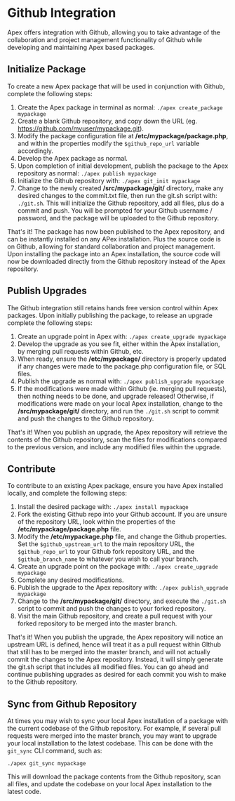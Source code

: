 
# Github Integration

Apex offers integration with Github, allowing you to take advantage of the collaboration and project 
management functionality of Github while developing and maintaining Apex based packages.


## Initialize Package

To create a new Apex package that will be used in conjunction with Github, complete the following steps:

1. Create the Apex package in terminal as normal: `./apex create_package mypackage`
2. Create a blank Github repository, and copy down the URL (eg. https://github.com/myuser/mypackage.git).
3. Modify the package configuration file at **/etc/mypackage/package.php**, and within the properties modify the `$github_repo_url` variable accordingly.
4. Develop the Apex package as normal.
5. Upon completion of initial development, publish the package to the Apex repository as normal: `./apex publish mypackage`
6. Initialize the Github repository with: `./apex git_init mypackage`
7. Change to the newly created **/src/mypackage/git/** directory, make any desired changes to the commit.txt file, then run the git.sh script with: `./git.sh`.  This will initialize the Github repository, add all files, plus do a commit and push.  You will be prompted for your Github username / password, and the package will be uploaded to the Github repository.

That's it!  The package has now been published to the Apex repository, and can be instantly installed on any APex installation.  Plus the source 
code is on Github, allowing for standard collaboration and project management.  Upon installing the package into an Apex installation, the source code will now be downloaded 
directly from the Github repository instead of the Apex repository. 


## Publish Upgrades

The Github integration still retains hands free version control within Apex packages.  Upon initially publishing the package, to release an upgrade 
complete the following steps:

1. Create an upgrade point in Apex with: `./apex create_upgrade mypackage`
2. Develop the upgrade as you see fit, either within the Apex installation, by merging pull requests within Github, etc.
3. When ready, ensure the **/etc/mypackage/** directory is properly updated if any changes were made to the package.php configuration file, or SQL files.
4. Publish the upgrade as normal with: `./apex publish_upgrade mypackage`
5. If the modifications were made within Github (ie. merging pull requests), then nothing needs to be done, and upgrade released!  Otherwise, if modifications were made on your local Apex installation, change to the **/src/mypackage/git/** directory, and run the `./git.sh` script to commit and push the changes to the Github repository.

That's it!  When you publish an upgrade, the Apex repository will retrieve the contents of the Github repository, scan the files for modifications compared to the 
previous version, and include any modified files within the upgrade.  


## Contribute

To contribute to an existing Apex package, ensure you have Apex installed locally, and complete the following steps:

1. Install the desired package with: `./apex install mypackage`
2. Fork the existing Github repo into your Github account.  If you are unsure of the repository URL, look within the properties of the **/etc/mypackage/package.php** file.
3. Modify the **/etc/mypackage.php** file, and change the Github properties.  Set the `$github_upstream_url` to the main repository URL, the `$github_repo_url` to your Github fork repository URL, and the `$github_branch_name` to whatever you wish to call your branch.
4. Create an upgrade point on the package with: `./apex create_upgrade mypackage`
5. Complete any desired modifications.
6. Publish the upgrade to the Apex repository with:  `./apex publish_upgrade mypackage`
7. Change to the **/src/mypackage/git/** directory, and execute the `./git.sh` script to commit and push the changes to your forked repository.
9. Visit the main Github repository, and create a pull request with your forked repository to be merged into the master branch.

That's it!  When you publish the upgrade, the Apex repository will notice an upstream URL is defined, hence will treat it as a pull request within GIthub that still has to be merged into 
the master branch, and will not actually commit the changes to the Apex repository.  Instead, it will simply generate the git.sh script that includes all modified files.  You can go ahead and continue publishing upgrades 
as desired for each commit you wish to make to the Github repository.


## Sync from Github Repository

At times you may wish to sync your local Apex installation of a package with the current codebase of the Github 
repository.  For example, if several pull requests were merged into the master branch, you may want to upgrade your local installation to the latest 
codebase.  This can be done with the `git_sync` CLI command, such as:

`./apex git_sync mypackage`

This will download the package contents from the Github repository, scan all files, and update the codebase on your local Apex installation to the latest code.





